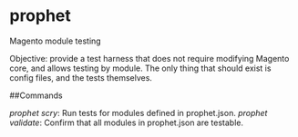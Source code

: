 # prophet
Magento module testing

Objective: provide a test harness that does not require modifying Magento core,
and allows testing by module.  The only thing that should exist is config files,
and the tests themselves.

##Commands

_prophet scry_: Run tests for modules defined in prophet.json.
_prophet validate_: Confirm that all modules in prophet.json are testable.
